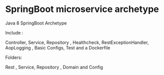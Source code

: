 # SpringBoot microservice archetype
 
Java 8 SpringBoot Archetype

Include : 

Controller, Service, Repository , Healthcheck, RestExceptionHandler, AopLogging , Basic Configs, Test and a Dockerfile

Folders: 

Rest , Service, Repository , Domain and Config
